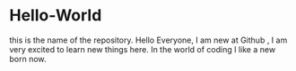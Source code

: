# Hello-World
this is the name of the repository.
Hello Everyone, I am new at Github , I am very excited to learn new things here. In the world of coding I like a new born now. 
